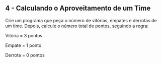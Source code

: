 ## 4 - Calculando o Aproveitamento de um Time

Crie um programa que peça o número de vitórias, empates e derrotas de um time. Depois, calcule o número total de pontos, seguindo a regra:

Vitória = 3 pontos

Empate = 1 ponto

Derrota = 0 pontos